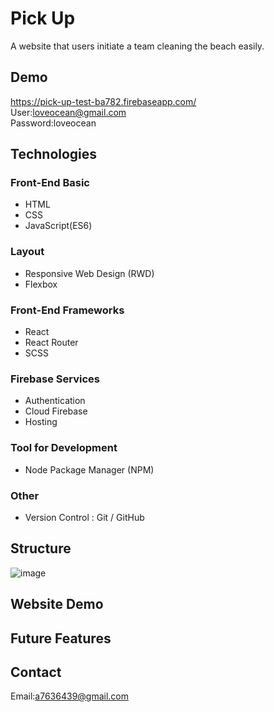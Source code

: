 # Pick Up

A website that users initiate a team cleaning the beach easily.
## Demo

https://pick-up-test-ba782.firebaseapp.com/<br>
User:loveocean@gmail.com<br>
Password:loveocean<br>

## Technologies

### Front-End Basic
- HTML
- CSS
- JavaScript(ES6)

### Layout
- Responsive Web Design (RWD)
- Flexbox 

### Front-End Frameworks
- React
- React Router
- SCSS

### Firebase Services
- Authentication
- Cloud Firebase
- Hosting

### Tool for Development
- Node Package Manager (NPM)

### Other
- Version Control : Git / GitHub


## Structure

![image](https://github.com/Yana-Lu/Pick-Up/blob/master/src/images/readme/Pick%20Up.png)

## Website Demo

## Future Features

## Contact

Email:a7636439@gmail.com
